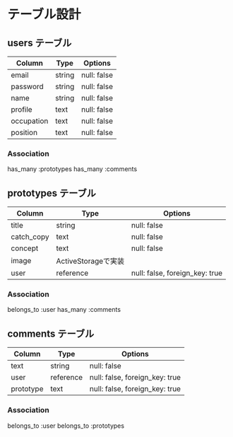 # テーブル設計

## users テーブル

| Column      | Type    | Options     |
| ----------- | ------- | ----------- |
| email       | string  | null: false |
| password    | string  | null: false |
| name        | string  | null: false |
| profile     | text    | null: false |
| occupation  | text    | null: false |
| position    | text    | null: false |

### Association
has_many :prototypes
has_many :comments

## prototypes テーブル

| Column      | Type                | Options                         |
| ----------- | ------------------- | ------------------------------- |
| title       | string              | null: false                     |
| catch_copy  | text                | null: false                     |
| concept     | text                | null: false                     |
| image       | ActiveStorageで実装  |                                 |
| user        | reference           | null: false, foreign_key: true  |

### Association
belongs_to :user
has_many :comments

## comments テーブル
| Column    | Type      | Options                        |
| --------- | --------- | ------------------------------ |
| text      | string    | null: false                    |
| user      | reference | null: false, foreign_key: true |
| prototype | text      | null: false, foreign_key: true |

### Association
belongs_to :user
belongs_to :prototypes
